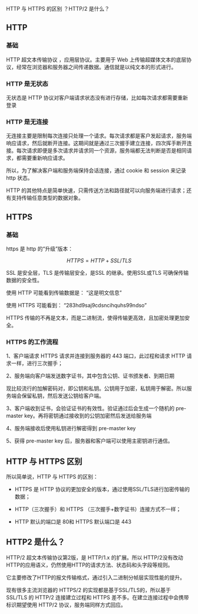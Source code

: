  HTTP 与 HTTPS 的区别 ？HTTP/2 是什么？

## HTTP

### 基础

 HTTP 超文本传输协议 ，应用层协议。主要用于 Web 上传输超媒体文本的底层协议，经常在浏览器和服务器之间传递数据。通信就是以纯文本的形式进行。

### HTTP 是无状态

无状态是 HTTP 协议对客户端请求状态没有进行存储，比如每次请求都需要重新登录

### HTTP 是无连接

无连接主要是限制每次连接只处理一个请求。每次请求都是客户发起请求，服务端响应请求，然后就断开连接。这期间就是通过三次握手建立连接，四次挥手断开连接。每次请求即便是多次请求并请求同一个资源，服务端都无法判断是否是相同请求，都需要重新响应请求。

所以，为了解决客户端和服务端保持会话连接，通过 cookie 和 session 来记录 http 状态。

HTTP 的其他特点是简单快速，只需传送方法和路径就可以向服务端进行请求；还有支持传输任意类型的数据对象。

## HTTPS

### 基础

https 是 http 的“升级”版本：

$$
HTTPS = HTTP+ SSL/TLS
$$

SSL 是安全层，TLS 是传输层安全，是SSL 的继承。使用SSL或TLS 可确保传输数据的安全性。

使用 HTTP 可能看到传输数据是： “这是明文信息”

使用 HTTPS 可能看到： “283hd9saj9cdsncihquhs99ndso”

HTTPS 传输的不再是文本，而是二进制流，使得传输更高效，且加密处理更加安全。

### HTTPS 的工作流程

1、客户端请求 HTTPS 请求并连接到服务器的 443 端口，此过程和请求 HTTP 请求一样，进行三次握手；

2、服务端向客户端发送数字证书，其中包含公钥、证书颁发者、到期日期

现比较流行的加解密码对，即公钥和私钥。公钥用于加密，私钥用于解密。所以服务端会保留私钥，然后发送公钥给客户端。

3、客户端收到证书，会验证证书的有效性。验证通过后会生成一个随机的 pre-master key。再将密钥通过接收到的公钥加密然后发送给服务端

4、服务端接收后使用私钥进行解密得到 pre-master key

5、获得 pre-master key 后，服务器和客户端可以使用主密钥进行通信。



## HTTP 与 HTTPS 区别

所以简单说，HTTP 与 HTTPS 的区别：

- HTTPS 是 HTTP 协议的更加安全的版本，通过使用SSL/TLS进行加密传输的数据；

- HTTP（三次握手）和 HTTPS （三次握手+数字证书）连接方式不一样；

- HTTP 默认的端口是 80和 HTTPS 默认端口是 443

## HTTP2 是什么？

HTTP/2 超文本传输协议第2版，是 HTTP/1.x 的扩展。所以 HTTP/2没有改动HTTP的应用语义，仍然使用HTTP的请求方法、状态码和头字段等规则。

它主要修改了HTTP的报文传输格式，通过引入二进制分帧层实现性能的提升。



现有很多主流浏览器的 HTTPS/2 的实现都是基于SSL/TLS的，所以基于 SSL/TLS 的 HTTP/2 连接建立过程和 HTTPS 差不多。在建立连接过程中会携带标识期望使用 HTTP/2 协议，服务端同样方式回应。
